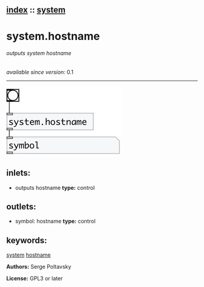[index](index.html) :: [system](category_system.html)
---

# system.hostname

###### outputs system hostname

*available since version:* 0.1

---




[![example](../examples/img/system.hostname.jpg)](../examples/pd/system.hostname.pd)









## inlets:

* outputs hostname 
__type:__ control<br>



## outlets:

* symbol: hostname
__type:__ control<br>



## keywords:

[system](keywords/system.html)
[hostname](keywords/hostname.html)






**Authors:** Serge Poltavsky




**License:** GPL3 or later





